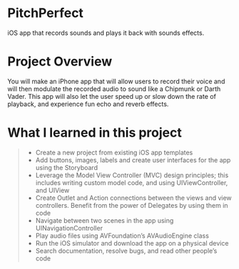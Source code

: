 # PitchPerfect
iOS app that records sounds and plays it back with sounds effects.

# Project Overview
You will make an iPhone app that will allow users to record their voice and will then modulate the recorded audio to sound like a Chipmunk or Darth Vader. This app will also let the user speed up or slow down the rate of playback, and experience fun echo and reverb effects.


# What I learned in this project

> - Create a new project from existing iOS app templates
> - Add buttons, images, labels and create user interfaces for the app using the Storyboard
> - Leverage the Model View Controller (MVC) design principles; this includes writing custom model code, and using UIViewController, and UIView
> - Create Outlet and Action connections between the views and view controllers. Benefit from the power of Delegates by using them in code
> - Navigate between two scenes in the app using UINavigationController
> - Play audio files using AVFoundation’s AVAudioEngine class
> - Run the iOS simulator and download the app on a physical device
> - Search documentation, resolve bugs, and read other people’s code
